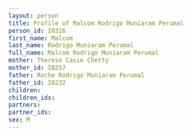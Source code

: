```yaml
---
layout: person
title: Profile of Malcom Rodrigo Muniaram Perumal
person_id: I0316
first_name: Malcom
last_name: Rodrigo Muniaram Perumal
full_name: Malcom Rodrigo Muniaram Perumal
mother: Therese Casie Chetty
mother_id: I0257
father: Roche Rodrigo Muniaram Perumal
father_id: I0232
children:
children_ids:
partners:
partner_ids:
sex: M
---
```


